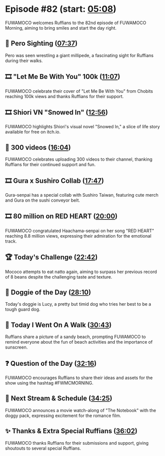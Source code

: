 # Episode #82 (start: [05:08](https://youtu.be/BW7yzCaqTII?t=05m08s))

FUWAMOCO welcomes Ruffians to the 82nd episode of FUWAMOCO Morning, aiming to bring smiles and start the day right.

## 👀 Pero Sighting ([07:37](https://youtu.be/BW7yzCaqTII?t=07m37s))

Pero was seen wrestling a giant millipede, a fascinating sight for Ruffians during their walks.

## 🎞️ "Let Me Be With You" 100k ([11:07](https://youtu.be/BW7yzCaqTII?t=11m07s))

FUWAMOCO celebrate their cover of "Let Me Be With You" from Chobits reaching 100k views and thanks Ruffians for their support.

## 🎞️ Shiori VN "Snowed In" ([12:56](https://youtu.be/BW7yzCaqTII?t=12m56s))

FUWAMOCO highlights Shiori's visual novel "Snowed In," a slice of life story available for free on itch.io.

## 🎥 300 videos ([16:04](https://youtu.be/BW7yzCaqTII?t=16m04s))

FUWAMOCO celebrates uploading 300 videos to their channel, thanking Ruffians for their continued support and fun.

## 🎞️ Gura x Sushiro Collab ([17:47](https://youtu.be/BW7yzCaqTII?t=17m47s))

Gura-senpai has a special collab with Sushiro Taiwan, featuring cute merch and Gura on the sushi conveyor belt.

## 🎞️ 80 million on RED HEART ([20:00](https://youtu.be/BW7yzCaqTII?t=20m00s))

FUWAMOCO congratulated Haachama-senpai on her song "RED HEART" reaching 8.8 million views, expressing their admiration for the emotional track.

## 🏆 Today's Challenge ([22:42](https://youtu.be/BW7yzCaqTII?t=22m42s))

Mococo attempts to eat natto again, aiming to surpass her previous record of 8 beans despite the challenging taste and texture.

## 🐶 Doggie of the Day ([28:10](https://youtu.be/BW7yzCaqTII?t=28m10s))

Today's doggie is Lucy, a pretty but timid dog who tries her best to be a tough guard dog.

## 🚶 Today I Went On A Walk ([30:43](https://youtu.be/BW7yzCaqTII?t=30m43s))

Ruffians share a picture of a sandy beach, prompting FUWAMOCO to remind everyone about the fun of beach activities and the importance of sunscreen.

## ❓ Question of the Day ([32:16](https://youtu.be/BW7yzCaqTII?t=32m16s))

FUWAMOCO encourages Ruffians to share their ideas and assets for the show using the hashtag #FWMCMORNING.

## 📅 Next Stream & Schedule ([34:25](https://youtu.be/BW7yzCaqTII?t=34m25s))

FUWAMOCO announces a movie watch-along of "The Notebook" with the doggy pack, expressing excitement for the romance film.

## ✨ Thanks & Extra Special Ruffians ([36:02](https://youtu.be/BW7yzCaqTII?t=36m02s))

FUWAMOCO thanks Ruffians for their submissions and support, giving shoutouts to several special Ruffians.
